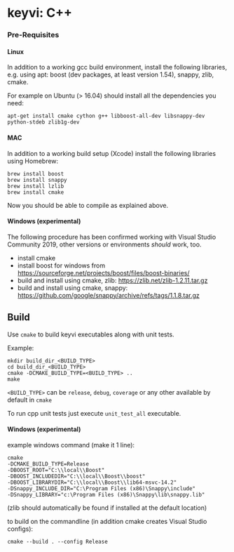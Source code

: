 # keyvi: C++

### Pre-Requisites

#### Linux

In addition to a working gcc build environment, install the following libraries, e.g. using apt: boost (dev packages, at least version 1.54), snappy, zlib, cmake.

For example on Ubuntu (> 16.04) should install all the dependencies you need:

    apt-get install cmake cython g++ libboost-all-dev libsnappy-dev python-stdeb zlib1g-dev

#### MAC

In addition to a working build setup (Xcode) install the following libraries using Homebrew:

    brew install boost
    brew install snappy
    brew install lzlib
    brew install cmake

Now you should be able to compile as explained above.

#### Windows (experimental)

The following procedure has been confirmed working with Visual Studio Community 2019, other versions or environments _should_ work, too.

 - install cmake
 - install boost for windows from https://sourceforge.net/projects/boost/files/boost-binaries/
 - build and install using cmake, zlib: https://zlib.net/zlib-1.2.11.tar.gz
 - build and install using cmake, snappy: https://github.com/google/snappy/archive/refs/tags/1.1.8.tar.gz

## Build

Use `cmake` to build keyvi executables along with unit tests.

Example:

    mkdir build_dir_<BUILD_TYPE>
    cd build_dir_<BUILD_TYPE>
    cmake -DCMAKE_BUILD_TYPE=<BUILD_TYPE> ..
    make

`<BUILD_TYPE>` can be `release`, `debug`, `coverage` or any other available by default in `cmake`

To run cpp unit tests just execute `unit_test_all` executable.

#### Windows (experimental)

example windows command (make it 1 line):

```
cmake
-DCMAKE_BUILD_TYPE=Release
-DBOOST_ROOT="C:\\local\\Boost"
-DBOOST_INCLUDEDIR="C:\\local\\Boost\\boost"
-DBOOST_LIBRARYDIR="C:\\local\\Boost\\lib64-msvc-14.2"
-DSnappy_INCLUDE_DIR="C:\Program Files (x86)\Snappy\include"
-DSnappy_LIBRARY="c:\Program Files (x86)\Snappy\lib\snappy.lib"
```

(zlib should automatically be found if installed at the default location)

to build on the commandline (in addition cmake creates Visual Studio configs):

```
cmake --build . --config Release
```

